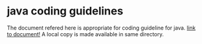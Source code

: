 # java coding guidelines
The document refered here is appropriate for coding guideline for java.
[link to document!](https://www.oracle.com/technetwork/java/codeconventions-150003.pdf)
A local copy is made available in same directory.
